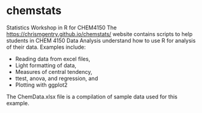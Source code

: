 # chemstats
Statistics Workshop in R for CHEM4150
The https://chrismgentry.github.io/chemstats/ website contains scripts to help students in CHEM 4150 Data Analysis understand how to use R for analysis of their data.
Examples include:
* Reading data from excel files,
* Light formatting of data,
* Measures of central tendency,
* ttest, anova, and regression, and
* Plotting with ggplot2

The ChemData.xlsx file is a compilation of sample data used for this example.
